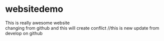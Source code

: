 # websitedemo

This is really awesome website
<br>
changing from github and this will create conflict
//this is new update from develop on github
